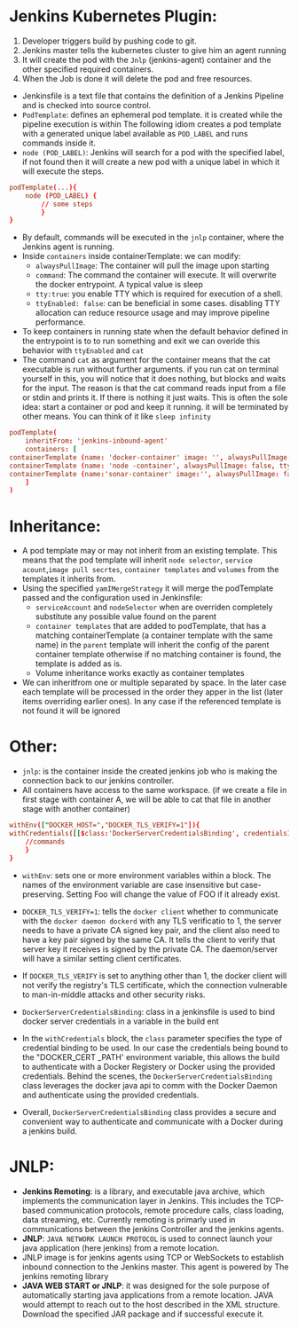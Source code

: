 # Jenkins Kubernetes Plugin:
1. Developer triggers build by pushing code to git.
2. Jenkins master tells the kubernetes cluster to give him an agent running
3. It will create the pod with the `Jnlp` (jenkins-agent) container and the other specified required containers.
4. When the Job is done it will delete the pod and free resources.
- Jenkinsfile is a text file that contains the definition of a Jenkins Pipeline and is checked into source control.
- `PodTemplate`: defines an ephemeral pod template. it is created while the pipeline execution is within
The following idiom creates a pod template with a generated unique label available as `POD_LABEL` and runs commands inside it. 
- `node (POD_LABEL)`: Jenkins will search for a pod with the specified label, if not found then it will create a new pod with a unique label in which it will execute the steps.
```conf
podTemplate(...){
    node (POD_LABEL) {
        // some steps
        }
}
```
- By default, commands will be executed in the `jnlp` container, where the Jenkins agent is running.
- Inside `containers` inside containerTemplate: we can modify:
    - `alwaysPullImage`: The container will pull the image upon starting
    - `command`: The command the container will execute. It will overwrite the docker entrypoint. A typical value is sleep
    -  `tty:true`: you enable TTY which is required for execution of a shell. 
    - `ttyEnabled: false`: can be beneficial in some cases. disabling TTY allocation can reduce resource usage and may improve pipeline
performance.
- To keep containers in running state when the default behavior defined in the entrypoint is to to run something and exit we can overide this behavior with `ttyEnabled` and `cat`
- The command `cat` as argument for the container means that the cat executable is run without further arguments. if you run cat on terminal yourself in this, you will notice that it does nothing, but blocks and waits for the input. The reason is that the cat command reads input from a file or stdin and prints it. If there is nothing it just waits. This is often the sole idea: start a container or pod and keep it running. it will be terminated by other means. You can think of it like `sleep infinity`
``` conf
podTemplate( 
    inheritFrom: 'jenkins-inbound-agent'
    containers: [
containerTemplate (name: 'docker-container' image: '', alwaysPullImage: false, ttyEnabled: true, command: 'cat'
containerTemplate (name: 'node -container', alwaysPullImage: false, ttyEnabled: true, command: 'cat'),
containerTemplate (name:'sonar-container' image:'', alwaysPullImage: false, ttyEnabled: true, command: 'cat')
    ]
)
```
# Inheritance:
- A pod template may or may not inherit from an existing template. This means that the pod template will inherit `node selector`, `service acount`,`image pull secrtes`, `container templates` and `volumes` from the templates it inherits from.
- Using the specified `yamIMergeStrategy` it will merge the podTemplate passed and the configuration used in Jenkinsfile:
     - `serviceAccount` and `nodeSelector` when are overriden completely substitute any possible value found on the parent
     - `container templates` that are added to podTemplate, that has a matching containerTemplate (a container template with the same name) in the `parent` template will inherit the config of the parent container template otherwise if no matching container is found, the template is added as is.
    - Volume inheritance works exactly as container templates
- We can inheritfrom one or multiple separated by space. In the later case each template will be processed in the order they apper in the list (later items overriding earlier ones). In any case if the referenced template is not found it will be ignored

# Other:
- `jnlp`: is the container inside the created jenkins job who is making the connection back to our jenkins controller.
- All containers have access to the same workspace. (if we create a file in first stage with container A, we will be able to cat that file in another stage with another container)

```conf
withEnv(["DOCKER_HOST=","DOCKER_TLS_VERIFY=1"]){
withCredentials([[$class:'DockerServerCredentialsBinding', credentialsId: "credential name", variable: 'DOCKER CERT PATH']]){
    //commands
    }
}
```
- `withEnv`: sets one or more environment variables within a block. The names of the environment variable are case insensitive but case-preserving. Setting Foo will change the value of FOO if it already exist.

- `DOCKER_TLS_VERIFY=1`: tells the `docker client` whether to communicate with the `docker daemon dockerd` with any TLS verificatio to 1, the server needs to have a private CA signed key pair, and the client also need to have a key pair signed by the same CA. It tells the client to verify that server key it receives is signed by the private CA. The daemon/server will have a similar setting client certificates.
- If `DOCKER_TLS_VERIFY` is set to anything other than 1, the docker client will not verify the registry's TLS certificate, which the connection vulnerable to man-in-middle attacks and other security risks.
- `DockerServerCredentialsBinding`: class in a jenkinsfile is used to bind docker server credentials in a variable in the build ent
- In the `withCredentials` block, the `class` parameter specifies the type of credential binding to be used. In our case the credentials being bound to the "DOCKER_CERT _PATH' environment variable, this allows the build to authenticate with a Docker Registery or Docker using the provided credentials. Behind the scenes, the `DockerServerCredentialsBinding` class leverages the docker java api to comm with the Docker Daemon and authenticate using the provided credentials.
- Overall, `DockerServerCredentialsBinding` class provides a secure and convenient way to authenticate and communicate with a Docker during a jenkins build.
# JNLP:
- **Jenkins Remoting**: is a library, and executable java archive, which implements the communication layer in Jenkins. This includes the TCP-based communication protocols, remote procedure calls, class loading, data streaming, etc. Currently remoting is primarly used in communications between the jenkins Controller and the jenkins agents.
- **JNLP**: `JAVA NETWORK LAUNCH PROTOCOL` is used to connect launch your java application (here jenkins) from a remote location. 
- JNLP image is for jenkins agents using TCP or WebSockets to establish inbound connection to the Jenkins master. This agent is powered by The jenkins remoting library
- **JAVA WEB START or JNLP**: it was designed for the sole purpose of automatically starting java applications from a remote location.  JAVA would attempt to reach out to the host described in the XML structure. Download the specified JAR package and if successful execute it.